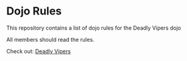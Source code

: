 Dojo Rules
==========

This repository contains a list of dojo rules for the Deadly Vipers dojo

All members should read the rules. 

Check out: [Deadly Vipers](https://github.com/deadlyvipers)

